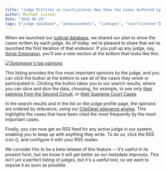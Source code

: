 ```yaml
---
title: "Judge Profiles on CourtListener Now Show the Cases Authored by Each Judge"
author: Michael Lissner
date: "2016-06-29"
tags: ["judge database", "announcements", "linkages", "courtlistener"]
---
```


When we launched our [judicial database][jdb], we shared our plan to show the cases written by each judge. As of today, we're pleased to share that we've launched the first iteration of that endeavor. If you pull up any judge, say, [Sonia Sotomayor][ss], you'll see a new section at the bottom that looks like this:

<div className="left-image">
    <a href="https://www.courtlistener.com/person/3045/sonia-sotomayor/#authored-opinions">
        <img src="/images/sotomayor-authorship.png"
             alt="Sotomayor's top opinions"
             className="img-responsive border"/>
    </a>
</div>
<div className="clearfix"></div>


This listing provides the five most important opinions by the judge, and you can click the button at the bottom to see all of the cases they wrote or participated in. Clicking the button takes you to our search results, where you can slice and dice the data, choosing, for example, to see only [their opinions from the Second Circuit][s2d], or [their Supreme Court Cases][sscotus].

In the search results and in the list on the judge profile page, the opinions are ordered by relevance, using our [CiteGeist relevance engine][cg]. This highlights the cases that have been cited the most frequently by the most important cases.

Finally, you can now get an RSS feed for any active judge in our system, enabling you to keep up with anything they write. To do so, click the RSS icon (<i className="fa fa-rss gray"></i>), and configure it with your RSS reader.

We consider this to be a beta release of this feature -- it's useful in its present form, but we know it will get better as our metadata improves. This isn't *yet* a perfect listing of judges, but it's a useful tool, so we want to expose it as soon as possible.


[jdb]: /2016/04/19/judge_database/

[ss]: https://www.courtlistener.com/person/3045/sonia-sotomayor/#authored-opinions

[cg]: /2013/11/12/citegeist/

[s2d]: https://www.courtlistener.com/?q=author_id%3A3045+OR+panel_ids%3A3045&type=o&stat_Precedential=on&order_by=score+desc&court=ca2
[sscotus]: https://www.courtlistener.com/?q=author_id%3A3045+OR+panel_ids%3A3045&type=o&stat_Precedential=on&order_by=score+desc&court=scotus
[contact]: /contact/
